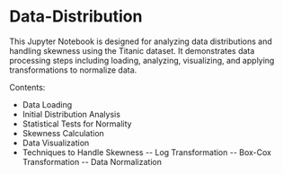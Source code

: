 # Data-Distribution
This Jupyter Notebook is designed for analyzing data distributions and handling skewness using the Titanic dataset. It demonstrates data processing steps including loading, analyzing, visualizing, and applying transformations to normalize data.

Contents:
- Data Loading
- Initial Distribution Analysis
- Statistical Tests for Normality
- Skewness Calculation
- Data Visualization
- Techniques to Handle Skewness
-- Log Transformation
-- Box-Cox Transformation
-- Data Normalization
